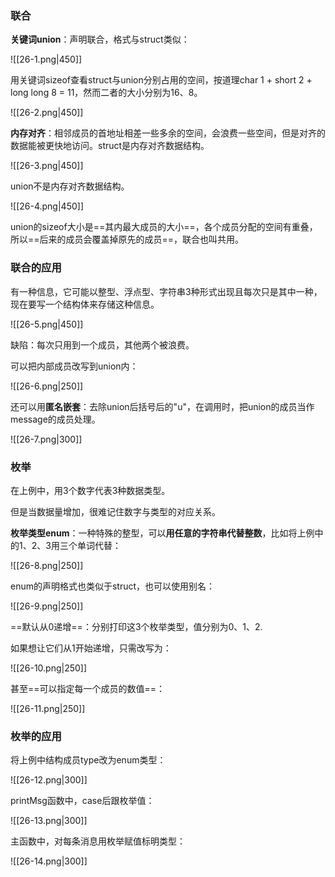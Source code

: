 ### 联合

**关键词union**：声明联合，格式与struct类似：

![[26-1.png|450]]

用关键词sizeof查看struct与union分别占用的空间，按道理char 1 + short 2 + long long 8 = 11，然而二者的大小分别为16、8。

![[26-2.png|450]]

**内存对齐**：相邻成员的首地址相差一些多余的空间，会浪费一些空间，但是对齐的数据能被更快地访问。struct是内存对齐数据结构。

![[26-3.png|450]]

union不是内存对齐数据结构。

![[26-4.png|450]]

union的sizeof大小是==其内最大成员的大小==，各个成员分配的空间有重叠，所以==后来的成员会覆盖掉原先的成员==，联合也叫共用。

### 联合的应用

有一种信息，它可能以整型、浮点型、字符串3种形式出现且每次只是其中一种，现在要写一个结构体来存储这种信息。

![[26-5.png|450]]

缺陷：每次只用到一个成员，其他两个被浪费。

可以把内部成员改写到union内：

![[26-6.png|250]]

还可以用**匿名嵌套**：去除union后括号后的"u"，在调用时，把union的成员当作message的成员处理。

![[26-7.png|300]]

### 枚举

在上例中，用3个数字代表3种数据类型。

但是当数据量增加，很难记住数字与类型的对应关系。

**枚举类型enum**：一种特殊的整型，可以**用任意的字符串代替整数**，比如将上例中的1、2、3用三个单词代替：

![[26-8.png|250]]

enum的声明格式也类似于struct，也可以使用别名：

![[26-9.png|250]]

==默认从0递增==：分别打印这3个枚举类型，值分别为0、1、2.

如果想让它们从1开始递增，只需改写为：

![[26-10.png|250]]

甚至==可以指定每一个成员的数值==：

![[26-11.png|250]]

### 枚举的应用

将上例中结构成员type改为enum类型：

![[26-12.png|300]]

printMsg函数中，case后跟枚举值：

![[26-13.png|300]]

主函数中，对每条消息用枚举赋值标明类型：

![[26-14.png|300]]